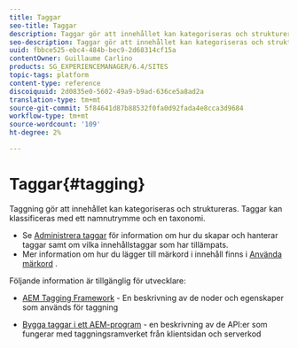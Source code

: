 ```yaml
---
title: Taggar
seo-title: Taggar
description: Taggar gör att innehållet kan kategoriseras och struktureras
seo-description: Taggar gör att innehållet kan kategoriseras och struktureras
uuid: fbbce525-ebc4-484b-bec9-2d68314cf15a
contentOwner: Guillaume Carlino
products: SG_EXPERIENCEMANAGER/6.4/SITES
topic-tags: platform
content-type: reference
discoiquuid: 2d0835e0-5602-49a9-b9ad-636ce5a8ad2a
translation-type: tm+mt
source-git-commit: 5f84641d87b88532f0fa0d92fada4e8cca3d9684
workflow-type: tm+mt
source-wordcount: '109'
ht-degree: 2%

---
```



# Taggar{#tagging}

Taggning gör att innehållet kan kategoriseras och struktureras. Taggar kan klassificeras med ett namnutrymme och en taxonomi.

* Se [Administrera taggar](/help/sites-administering/tags.md) för information om hur du skapar och hanterar taggar samt om vilka innehållstaggar som har tillämpats.
* Mer information om hur du lägger till märkord i innehåll finns i [Använda märkord](/help/sites-authoring/tags.md) .

Följande information är tillgänglig för utvecklare:

* [AEM Tagging Framework](/help/sites-developing/framework.md) - En beskrivning av de noder och egenskaper som används för taggning

* [Bygga taggar i ett AEM-program](/help/sites-developing/building.md) - en beskrivning av de API:er som fungerar med taggningsramverket från klientsidan och serverkod